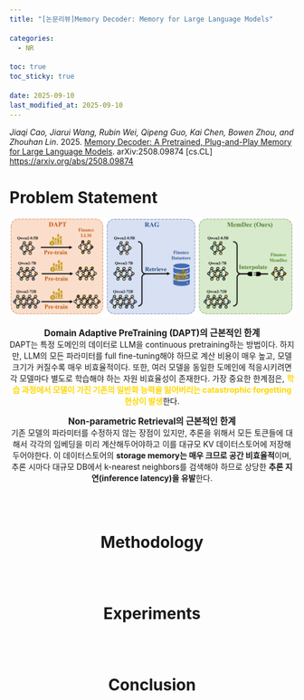 ```yaml
---
title: "[논문리뷰]Memory Decoder: Memory for Large Language Models"

categories: 
  - NR
  
toc: true
toc_sticky: true

date: 2025-09-10
last_modified_at: 2025-09-10
---
```


*Jiaqi Cao, Jiarui Wang, Rubin Wei, Qipeng Guo, Kai Chen, Bowen Zhou, and Zhouhan Lin*. 2025. [Memory Decoder: A Pretrained, Plug-and-Play Memory for Large Language Models](https://arxiv.org/abs/2508.09874). arXiv:2508.09874 [cs.CL] https://arxiv.org/abs/2508.09874

# Problem Statement
<p align="center">
<img width="1000" alt="1" src="https://github.com/meaningful96/Blogging/blob/main/Paper_Review/%5B2025.09.10%5DMemoryDecoder/figure1.png?raw=true">
</p>
<center>

<span style="font-size:110%">**Domain Adaptive PreTraining (DAPT)의 근본적인 한계**</span>  
DAPT는 특정 도메인의 데이터로 LLM을 continuous pretraining하는 방법이다. 하지만, LLM의 모든 파라미터를 full fine-tuning해야 하므로 계산 비용이 매우 높고, 모델 크기가 커질수록 매우 비효율적이다. 또한, 여러 모델을 동일한 도메인에 적응시키려면 각 모델마다 별도로 학습해야 하는 자원 비효율성이 존재한다. 가장 중요한 한계점은, <span style="color:gold">**학습 과정에서 모델이 가진 기존의 일반화 능력을 잃어버리는 catastrophic forgetting 현상이 발생**</span>한다.

<span style="font-size:110%">**Non-parametric Retrieval의 근본적인 한계**</span>  
기존 모델의 파라미터를 수정하지 않는 장점이 있지만, 추론을 위해서 모든 토큰들에 대해서 각각의 임베딩을 미리 계산해두어야하고 이를 대규모 KV 데이터스토어에 저장해두어야한다. 이 데이터스토어의 **storage memory는 매우 크므로 공간 비효율적**이며, 추론 시마다 대규모 DB에서 k-nearest neighbors를 검색해야 하므로 상당한 **추론 지연(inference latency)을 유발**한다.


<br/>
<br/>

# Methodology



<br/>
<br/>

# Experiments



<br/>
<br/>

# Conclusion
